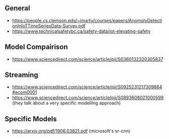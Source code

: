 
## General

 - https://people.cs.clemson.edu/~jmarty/courses/papers/AnomolyDetectionInIoTTimeSeriesData-Survey.pdf
 - https://www.technicalsafetybc.ca/safety-data/iot-elevating-safety

## Model Compairison

- https://www.sciencedirect.com/science/article/pii/S0360132320305837


## Streaming

- https://www.sciencedirect.com/science/article/pii/S0925231217309864#ecom0001
- https://www.sciencedirect.com/science/article/pii/S0893608021000599 (they talk about a very specific modelling approach)

## Specific Models

- https://arxiv.org/pdf/1906.03821.pdf (microsoft's sr-cnn)